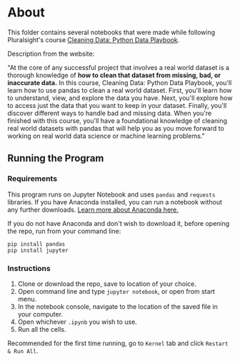 # About

This folder contains several notebooks that were made while following Pluralsight's course [Cleaning Data: Python Data Playbook](https://app.pluralsight.com/library/courses/cleaning-data-python-data-playbook/table-of-contents).  

Description from the website:

"At the core of any successful project that involves a real world dataset is a thorough knowledge of **how to clean that dataset from missing, bad, or inaccurate data.** In this course, Cleaning Data: Python Data Playbook, you'll learn how to use pandas to clean a real world dataset. First, you'll learn how to understand, view, and explore the data you have. Next, you'll explore how to access just the data that you want to keep in your dataset. Finally, you'll discover different ways to handle bad and missing data. When you're finished with this course, you'll have a foundational knowledge of cleaning real world datasets with pandas that will help you as you move forward to working on real world data science or machine learning problems."

## Running the Program

### Requirements
This program runs on Jupyter Notebook and uses `pandas` and `requests` libraries. If you have Anaconda installed, you can run a notebook without any further downloads. [Learn more about Anaconda here.](https://docs.anaconda.com) 

If you do not have Anaconda and don't wish to download it, before opening the repo, run from your command line:

```
pip install pandas
pip install jupyter
```

### Instructions

1. Clone or download the repo, save to location of your choice.
2. Open command line and type `jupyter notebook`, or open from start menu.
3. In the notebook console, navigate to the location of the saved file in your computer.
4. Open whichever `.ipynb` you wish to use.
5. Run all the cells.

Recommended for the first time running, go to `Kernel` tab and click `Restart & Run All`.